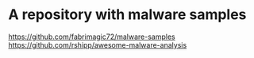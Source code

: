 # A repository with malware samples
https://github.com/fabrimagic72/malware-samples
https://github.com/rshipp/awesome-malware-analysis
